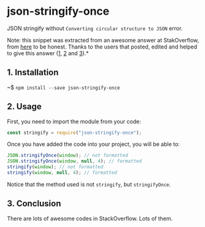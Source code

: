  


# json-stringify-once

JSON stringify without `Converting circular structure to JSON` error.

Note: this snippet was extracted from an awesome answer at StakOverflow, from [here](https://stackoverflow.com/questions/11616630/json-stringify-avoid-typeerror-converting-circular-structure-to-json) to be honest. Thanks to the users that posted, edited and helped to give this answer ([1](https://stackoverflow.com/users/1068746/guy-mograbi), [2](https://stackoverflow.com/users/912236/orwellophile) and [3](https://stackoverflow.com/users/371698/isak)).*

## 1. Installation

~$ `npm install --save json-stringify-once`

## 2. Usage

First, you need to import the module from your code:

```js
const stringify = require("json-stringify-once");
```

Once you have added the code into your project, you will be able to:

```js
JSON.stringifyOnce(window); // not formatted
JSON.stringifyOnce(window, null, 4); // formatted
stringify(window); // not formatted
stringify(window, null, 4); // formatted
```

Notice that the method used is not `stringify`, but `stringifyOnce`.

## 3. Conclusion

There are lots of awesome codes in StackOverflow. Lots of them.




